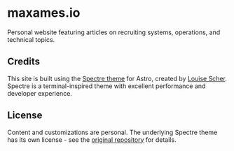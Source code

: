 # maxames.io

Personal website featuring articles on recruiting systems, operations, and technical topics.

## Credits

This site is built using the [Spectre theme](https://github.com/louisescher/spectre) for Astro, created by [Louise Scher](https://github.com/louisescher). Spectre is a terminal-inspired theme with excellent performance and developer experience.

## License

Content and customizations are personal. The underlying Spectre theme has its own license - see the [original repository](https://github.com/louisescher/spectre) for details.
